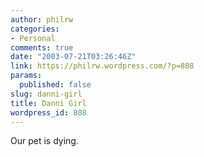 ```yaml
---
author: philrw
categories:
- Personal
comments: true
date: "2003-07-21T03:26:46Z"
link: https://philrw.wordpress.com/?p=808
params:
  published: false
slug: danni-girl
title: Danni Girl
wordpress_id: 808
---
```


Our pet is dying.
